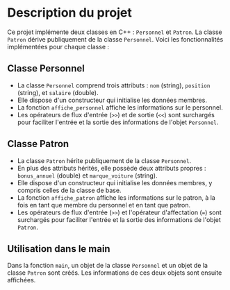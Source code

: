# Description du projet

Ce projet implémente deux classes en C++ : `Personnel` et `Patron`. La classe `Patron` dérive publiquement de la classe `Personnel`. Voici les fonctionnalités implémentées pour chaque classe :

## Classe Personnel

- La classe `Personnel` comprend trois attributs : `nom` (string), `position` (string), et `salaire` (double).
- Elle dispose d'un constructeur qui initialise les données membres.
- La fonction `affiche_personnel` affiche les informations sur le personnel.
- Les opérateurs de flux d'entrée (`>>`) et de sortie (`<<`) sont surchargés pour faciliter l'entrée et la sortie des informations de l'objet `Personnel`.

## Classe Patron

- La classe `Patron` hérite publiquement de la classe `Personnel`.
- En plus des attributs hérités, elle possède deux attributs propres : `bonus_annuel` (double) et `marque_voiture` (string).
- Elle dispose d'un constructeur qui initialise les données membres, y compris celles de la classe de base.
- La fonction `affiche_patron` affiche les informations sur le patron, à la fois en tant que membre du personnel et en tant que patron.
- Les opérateurs de flux d'entrée (`>>`) et l'opérateur d'affectation (`=`) sont surchargés pour faciliter l'entrée et la sortie des informations de l'objet `Patron`.

## Utilisation dans le main

Dans la fonction `main`, un objet de la classe `Personnel` et un objet de la classe `Patron` sont créés. Les informations de ces deux objets sont ensuite affichées.
